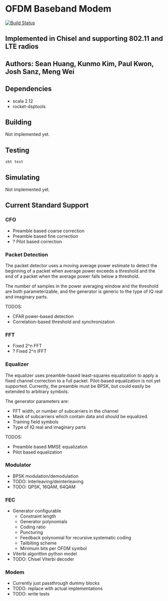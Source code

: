 # OFDM Baseband Modem

[![Build Status](https://travis-ci.org/ucberkeley-ee290c/fa18-modem.svg?branch=master)](https://travis-ci.org/ucberkeley-ee290c/fa18-modem)

## Implemented in Chisel and supporting 802.11 and LTE radios
## Authors: Sean Huang, Kunmo Kim, Paul Kwon, Josh Sanz, Meng Wei

## Dependencies
- scala 2.12
- rocket-dsptools

## Building
Not implemented yet.

## Testing
`sbt test`

## Simulating
Not implemented yet.

## Current Standard Support
### CFO
- Preamble based coarse correction
- Preamble based fine correction
- ? Pilot based correction

### Packet Detection
The packet detector uses a moving average power estimate to detect the beginning of a packet when average power exceeds a threshold and the end of a packet when the average power falls below a threshold.

The number of samples in the power averaging window and the threshold are both parameterizable, and the generator is generic to the type of IQ real and imaginary parts.

TODOS:
- CFAR power-based detection
- Correlation-based threshold and synchronization

### FFT
- Fixed 2^n FFT
- ? Fixed 2^n IFFT

### Equalizer
The equalizer uses preamble-based least-squares equalization to apply a fixed channel correction to a full packet. Pilot-based equalization is not yet supported. Currently, the preamble must be BPSK, but could easily be extended to arbitrary symbols.

The generator parameters are:
- FFT width, or number of subcarriers in the channel
- Mask of subcarriers which contain data and should be equalized.
- Training field symbols
- Type of IQ real and imaginary parts

TODOS:
- Preamble based MMSE equalization
- Pilot based equalization

### Modulator
- BPSK modulation/demodulation
- TODO: Interleaving/deinterleaving
- TODO: QPSK, 16QAM, 64QAM

### FEC
- Generator configurable
  - Constraint length
  - Generator polynomials
  - Coding ratio
  - Puncturing
  - Feedback polynomial for recursive systematic coding
  - Tailbiting scheme
  - Minimum bits per OFDM symbol
- Viterbi algorithm python model
- TODO: Chisel Viterbi decoder

### Modem
- Currently just passthrough dummy blocks
- TODO: replace with actual implementations
- TODO: write tests
